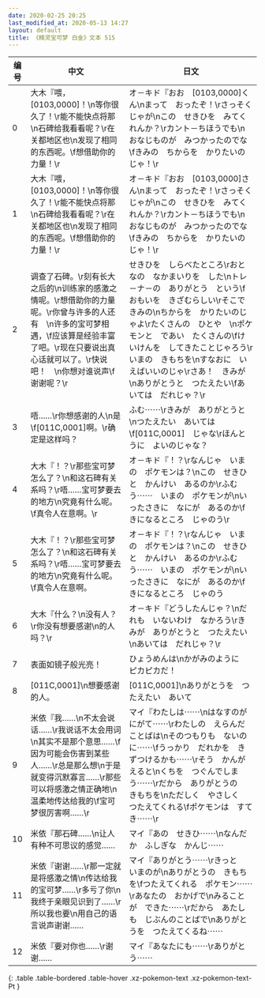 ```yaml
---
date: 2020-02-25 20:25
last_modified_at: 2020-05-13 14:27
layout: default
title: 《精灵宝可梦 白金》文本 515
---
```

| 编号 | 中文 | 日文 |
| ---- | ---- | ---- |
| 0 | 大木『喂，[0103,0000]！\n等你很久了！\r能不能快点将那\n石碑给我看看呢？\r在关都地区也\n发现了相同的东西呢。\f想借助你的力量！\r | オ－キド『おお　[0103,0000]くん\nまって　おったぞ！\rさっそくじゃが\nこの　せきひを　みてくれんか？\rカント－ちほうでも\nおなじものが　みつかったのでな\fきみの　ちからを　かりたいのじゃ！\r |
| 1 | 大木『喂，[0103,0000]！\n等你很久了！\r能不能快点将那\n石碑给我看看呢？\r在关都地区也\n发现了相同的东西呢。\f想借助你的力量！\r | オ－キド『おお　[0103,0000]さん\nまって　おったぞ！\rさっそくじゃが\nこの　せきひを　みてくれんか？\rカント－ちほうでも\nおなじものが　みつかったのでな\fきみの　ちからを　かりたいのじゃ！\r |
| 2 | 调查了石碑。\r刻有长大之后的\n训练家的感激之情呢。\r想借助你的力量呢。\r你曾与许多的人还有　\n许多的宝可梦相遇，\f应该算是经验丰富了吧。\r现在只要说出真心话就可以了。\r快说吧！　\n你想对谁说声\f谢谢呢？\r | せきひを　しらべたところ\rおとなの　なかまいりを　した\nトレ－ナ－の　ありがとう　という\fおもいを　きざむらしい\rそこで　きみの\nちからを　かりたいのじゃよ\rたくさんの　ひとや　\nポケモンと　であい　たくさんの\fけいけんを　してきたことじゃろう\rいまの　きもちを\nすなおに　いえばいいのじゃ\rさあ！　きみが\nありがとうと　つたえたい\fあいては　だれじゃ？\r |
| 3 | 唔……\r你想感谢的人\n是\f[011C,0001]啊。\r确定是这样吗？ | ふむ⋯⋯\rきみが　ありがとうと\nつたえたい　あいては\f[011C,0001]　じゃな\rほんとうに　よいのじゃな？ |
| 4 | 大木『！？\r那些宝可梦怎么了？\n和这石碑有关系吗？\r唔……宝可梦要去的地方\n究竟有什么呢。\f真令人在意啊。\r | オ－キド『！？\rなんじゃ　いまの　ポケモンは？\nこの　せきひと　かんけい　あるのか\rふむう⋯⋯　いまの　ポケモンが\nいったさきに　なにが　あるのか\fきになるところ　じゃのう\r |
| 5 | 大木『！？\r那些宝可梦怎么了？\n和这石碑有关系吗？\r唔……宝可梦要去的地方\n究竟有什么呢。\f真令人在意啊。 | オ－キド『！？\rなんじゃ　いまの　ポケモンは？\nこの　せきひと　かんけい　あるのか\rふむう⋯⋯　いまの　ポケモンが\nいったさきに　なにが　あるのか\fきになるところ　じゃのう |
| 6 | 大木『什么？\n没有人？\r你没有想要感谢\n的人吗？\r | オ－キド『どうしたんじゃ？\nだれも　いないわけ　なかろう\rきみが　ありがとうと　つたえたい\nあいては　だれじゃ？\r |
| 7 | 表面如镜子般光亮！ | ひょうめんは\nかがみのように　ピカピカだ！ |
| 8 | [011C,0001]\n想要感谢的人。 | [011C,0001]\nありがとうを　つたえたい　あいて |
| 9 | 米依『我……\n不太会说话……\r我说话不太会用词\n其实不是那个意思……\f因为可能会伤害到某些人……\r总是那么想\n于是就变得沉默寡言……\r那些可以将感激之情正确地\n温柔地传达给我的\f宝可梦很厉害啊……\r | マイ『わたしは⋯⋯\nはなすのが　にがて⋯⋯\rわたしの　えらんだ　ことばは\nそのつもりも　ないのに⋯⋯\fうっかり　だれかを　きずつけるかも⋯⋯\rそう　かんがえると\nくちを　つぐんでしまう⋯⋯\rだから　ありがとうの　きもちを\nただしく　やさしく　つたえてくれる\fポケモンは　すてき⋯⋯\r |
| 10 | 米依『那石碑……\n让人有种不可思议的感觉…… | マイ『あの　せきひ⋯⋯\nなんだか　ふしぎな　かんじ⋯⋯ |
| 11 | 米依『谢谢……\r那一定就是将感激之情\n传达给我的宝可梦……\r多亏了你\n我终于亲眼见识到了……\r所以我也要\n用自己的语言说声谢谢…… | マイ『ありがとう⋯⋯\rきっと　いまのが\nありがとうの　きもちを\fつたえてくれる　ポケモン⋯⋯\rあなたの　おかげで\nみることが　できた⋯⋯\rだから　あたしも　じぶんのことばで\nありがとうを　つたえてくるね⋯⋯ |
| 12 | 米依『要对你也……\r谢谢…… | マイ『あなたにも⋯⋯\rありがとう⋯⋯ |
{: .table .table-bordered .table-hover .xz-pokemon-text .xz-pokemon-text-Pt }